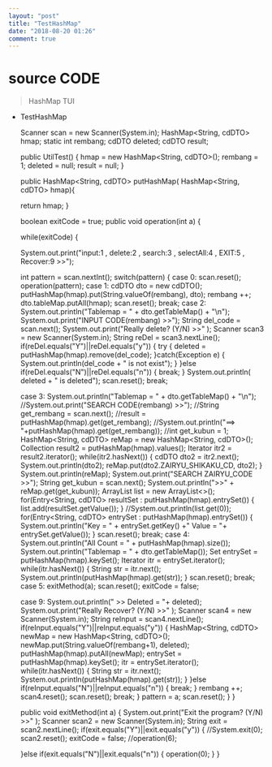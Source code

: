 ```yaml
---
layout: "post"
title: "TestHashMap"
date: "2018-08-20 01:26"
comment: true
---
```


# source CODE
 > HashMap TUI

* TestHashMap

	Scanner scan = new Scanner(System.in);
	HashMap<String, cdDTO> hmap;
	static int rembang;
	cdDTO deleted;
	cdDTO result;

	public UtilTest() {
	hmap = new HashMap<String, cdDTO>();
	rembang = 1;
	deleted = null;
	result = null;
	}

	public HashMap<String, cdDTO> putHashMap( HashMap<String, cdDTO> hmap){

	return hmap;
	}

	boolean exitCode = true;
	public void operation(int a) {

	while(exitCode) {

	System.out.print("input:1
	, delete:2
	, search:3
	, selectAll:4
	, EXIT:5
	, Recover:9 >>");

	int pattern = scan.nextInt();
		switch(pattern) {
		case 0:
				scan.reset();
				operation(pattern);
	case 1:
		cdDTO dto = new cdDTO();
		putHashMap(hmap).put(String.valueOf(rembang), dto);
		rembang ++;
		dto.tableMap.putAll(hmap);
		scan.reset();
		break;
	case 2:
		System.out.println("Tablemap  = " + dto.getTableMap() + "\n");
		System.out.print("INPUT CODE(rembang) >>");
		String del_code = scan.next();
		System.out.print("Really delete? (Y/N) >>" );
		Scanner scan3 = new Scanner(System.in);
		String reDel = scan3.nextLine();
		if(reDel.equals("Y")||reDel.equals("y")) {
				try {
					deleted = putHashMap(hmap).remove(del_code);
				}catch(Exception e) {
					System.out.println(del_code + " is not exist");
				}
			}else if(reDel.equals("N")||reDel.equals("n")) {
				break;
			}
		System.out.println( deleted + " is deleted");
		scan.reset();
		break;

	case 3:
			System.out.println("Tablemap  = " + dto.getTableMap() + "\n");
			//System.out.print("SEARCH CODE(rembang) >>");
			//String get_rembang = scan.next();
			//result = putHashMap(hmap).get(get_rembang);
			//System.out.println("==> "+putHashMap(hmap).get(get_rembang));
			//int get_kubun = 1;
			HashMap<String, cdDTO> reMap = new HashMap<String, cdDTO>();
			Collection<cdDTO> result2 = putHashMap(hmap).values();
			Iterator<cdDTO> itr2 = result2.iterator();
			while(itr2.hasNext()) {
				cdDTO dto2 = itr2.next();
				System.out.println(dto2);
				reMap.put(dto2.ZAIRYU_SHIKAKU_CD, dto2);
			}
			System.out.println(reMap);
			System.out.print("SEARCH ZAIRYU_CODE >>");
			String get_kubun = scan.next();
			System.out.println(">>" + reMap.get(get_kubun));
			ArrayList<cdDTO> list = new ArrayList<>();
			for(Entry<String, cdDTO> resultSet : putHashMap(hmap).entrySet()) {
				list.add(resultSet.getValue());
			}
			//System.out.println(list.get(0));
			for(Entry<String, cdDTO> entrySet : putHashMap(hmap).entrySet()) {
				System.out.println("Key = " + entrySet.getKey()
												+" Value = "+ entrySet.getValue());
			}
			scan.reset();
			break;
	case 4:
			System.out.println("All Count = " + putHashMap(hmap).size());
			System.out.println("Tablemap  = " + dto.getTableMap());
			Set<String> entrySet = putHashMap(hmap).keySet();
			Iterator<String> itr = entrySet.iterator();
			while(itr.hasNext()) {
				String str = itr.next();
				System.out.println(putHashMap(hmap).get(str));
			}
			scan.reset();
			break;
	case 5:
			exitMethod(a);
			scan.reset();
			exitCode = false;

	case 9:
			System.out.println(" >> Deleted = "+ deleted);
			System.out.print("Really Recover? (Y/N) >>" );
			Scanner scan4 = new Scanner(System.in);
			String reInput = scan4.nextLine();
			if(reInput.equals("Y")||reInput.equals("y")) {
				HashMap<String, cdDTO> newMap = new HashMap<String, cdDTO>();
				newMap.put(String.valueOf(rembang+1), deleted);
				putHashMap(hmap).putAll(newMap);
				entrySet = putHashMap(hmap).keySet();
				itr = entrySet.iterator();
				while(itr.hasNext()) {
					String str = itr.next();
					System.out.println(putHashMap(hmap).get(str));
				}
			}else if(reInput.equals("N")||reInput.equals("n")) {
				break;
			}
			rembang ++;
			scan4.reset();
			scan.reset();
			break;
		}
		pattern = a;
		scan.reset();
		}
	}

	public void exitMethod(int a) {
	System.out.print("Exit the program? (Y/N) >>" );
	Scanner scan2 = new Scanner(System.in);
	String exit = scan2.nextLine();
	if(exit.equals("Y")||exit.equals("y")) {
	//System.exit(0);
	scan2.reset();
	exitCode = false;
	//operation(6);

	}else if(exit.equals("N")||exit.equals("n")) {
	operation(0);
	}
}
